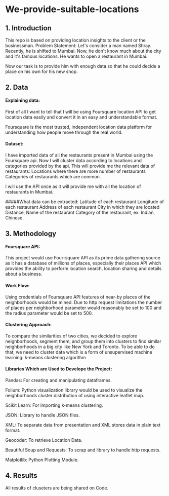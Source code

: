 # We-provide-suitable-locations

## 1. Introduction

This repo is based on providing location insights to the client or the businessman.
Problem Statement:
Let's consider a man named Shray. Recently, he is shifted to Mumbai.
Now, he don't know much about the city and it's famous locations. He wants to open a restaurant in Mumbai.

Now our task is to provide him with enough data so that he could decide a place on his own for his new shop.

## 2. Data

#### Explaining data:
First of all I want to tell that I will be using Foursquare location API to get location data easily and convert it in an easy and understandable format.

Foursquare is the most trusted, independent location data platform for understanding how people move through the real world.

#### Dataset:
I have imported data of all the restaurants present in Mumbai using the Foursquare api. Now I will cluster data according to locations and categories provided by the api. This will provide me the relevant data of restaurants: Locations where there are more number of restaurants Categories of restaurants which are common.

I will use the API once as it will provide me with all the location of restaurants in Mumbai.

#####What data can be extracted:
Latitude of each restaurant
Longitude of each restaurant
Address of each restaurant
City in which they are located
Distance, Name of the restaurant
Category of the restaurant, ex: Indian, Chinese.

## 3. Methodology

#### Foursquare API:
This project would use Four-square API as its prime data gathering source as it has a database of millions of places, especially their places API which provides the ability to perform location search, location sharing and details about a business.

#### Work Flow:
Using credentials of Foursquare API features of near-by places of the neighborhoods would be mined. Due to http request limitations the number of places per neighborhood parameter would reasonably be set to 100 and the radius parameter would be set to 500.

#### Clustering Approach:
To compare the similarities of two cities, we decided to explore neighborhoods, segment them, and group them into clusters to find similar neighborhoods in a big city like New York and Toronto. To be able to do that, we need to cluster data which is a form of unsupervised machine learning: k-means clustering algorithm

#### Libraries Which are Used to Develope the Project:

Pandas: For creating and manipulating dataframes.

Folium: Python visualization library would be used to visualize the neighborhoods cluster distribution of using interactive leaflet map.

Scikit Learn: For importing k-means clustering.

JSON: Library to handle JSON files.

XML: To separate data from presentation and XML stores data in plain text format.

Geocoder: To retrieve Location Data.

Beautiful Soup and Requests: To scrap and library to handle http requests.

Matplotlib: Python Plotting Module.

## 4. Results

All results of cluseters are being shared on Code.
